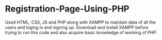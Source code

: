 # Registration-Page-Using-PHP
Used HTML, CSS, JS and PHP along with XAMPP to maintain data of all the users and loging in and signing up.
Download and install XAMPP before trying to run this code and also acquire basic knowledge of working of PHP.
